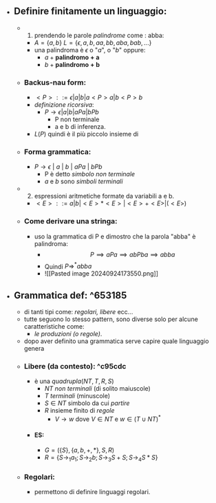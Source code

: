 - ## Definire finitamente un linguaggio:
	- 1) prendendo le parole _palindrome_ come : abba:
		- $A=\{a,b\}$ $L=\{\epsilon, a,b, aa,bb, aba, bab,...\}$
		- una palindroma è $\epsilon$ o "_a_", o "_b_" oppure:
			- $a+\mathbf{palindromo+ a}$
			- $b+\mathbf{palindromo+ b}$
	- ### Backus-nau form:
		- $<P>::= \epsilon|a|b|a<P>a| b<P>b$ 
		- _definizione ricorsiva_:
			- $P\to \epsilon|a|b|aPa|bPb$
				- P non terminale 
				- a e b di inferenza.
		- $L(P)$ quindi è il più piccolo insieme di  
	- ### Forma grammatica:
		- $P\to \epsilon\ |\ a\ |\ b\ |\ aPa\ |\ bPb$
			- P è detto _simbolo non terminale_
			- _a_ e _b_ sono _simboli terminali_
	- 2) espressioni aritmetiche formate da variabili a e b.
		- $<E>::= a|b|<E>*<E>|<E>+<E>|(<E>)$
	- ### Come derivare una stringa:
		- uso la grammatica di P e dimostro che la parola "abba" è palindroma:
			- $$P\implies aPa \implies abPba \implies abba$$
			- Quindi $P \Rightarrow^{*} abba$ 
			- ![[Pasted image 20240924173550.png]]
- ## Grammatica def: ^653185
	- di tanti tipi come: _regolari, libere_ ecc...
	- tutte seguono lo stesso pattern, sono diverse solo per alcune caratteristiche come:
		- _le produzioni (o regole)_.
	- dopo aver definito una grammatica serve capire quale linguaggio genera
	- ### Libere (da contesto): ^c95cdc
		- è una _quadrupla_$(NT, T, R, S)$ 
			- $NT$ _non terminali_ (di solito maiuscole)
			- $T$ _terminali_ (minuscole)
			- $S \in NT$ simbolo da cui _partire_
			- $R$ insieme finito di _regole_
				- $V\to w$ dove $V\in NT$ e $w\in (T\cup NT)^{*}$
		- #### ES:
			- $G=(\{ S\}, \{a,b,+,*\},S,R )$
			- $R=\{S\to_{1}a_{1}; S\to_{2} b; S\to_{3}S+S; S\to_{4}S*S\}$ 
	- ### Regolari:
		- permettono di definire linguaggi regolari. 